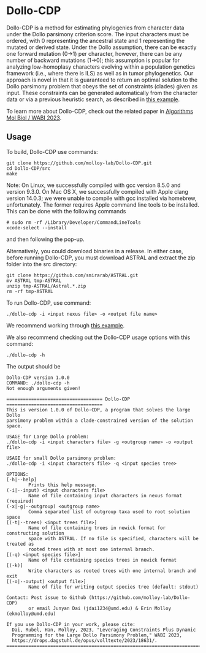 Dollo-CDP
=========
Dollo-CDP is a method for estimating phylogenies from character data under the Dollo parsimony criterion score. 
The input characters must be ordered, with 0 representing the ancestral state and 1 representing the mutated or derived state. 
Under the Dollo assumption, there can be exactly one forward mutation (0->1) per character, however, there can be any number of backward mutations (1->0); this assumption is popular for analyzing low-homoplasy characters evolving within a population genetics framework (i.e., where there is ILS) as well as in tumor phylogenetics.
Our approach is novel in that it is guaranteed to return an optimal solution to the Dollo parsimony problem that obeys the set of constraints (clades) given as input.
These constraints can be generated automatically from the character data or via a previous heuristic search, as described in [this example](example/README.md).

To learn more about Dollo-CDP, check out the related paper in [Algorithms Mol Biol  / WABI 2023]([https://drops.dagstuhl.de/opus/volltexte/2023/18631](https://doi.org/10.1186/s13015-023-00249-9)).

Usage
-----

To build, Dollo-CDP use commands:
```
git clone https://github.com/molloy-lab/Dollo-CDP.git
cd Dollo-CDP/src
make
```
Note: On Linux, we successfully compiled with gcc version 8.5.0 and version 9.3.0. On Mac OS X, we successfully compiled with Apple clang version 14.0.3; we were unable to compile with gcc installed via homebrew, unfortunately. The former requires Apple command line tools to be installed. This can be done with the following commands
```
# sudo rm -rf /Library/Developer/CommandLineTools
xcode-select --install
```
and then following the pop-up.

Alternatively, you could download binaries in a release. In either case, before running Dollo-CDP, you must download ASTRAL and extract the zip folder into the src directory:
```
git clone https://github.com/smirarab/ASTRAL.git
mv ASTRAL tmp-ASTRAL
unzip tmp-ASTRAL/Astral.*.zip
rm -rf tmp-ASTRAL
```

To run Dollo-CDP, use command:
```
./dollo-cdp -i <input nexus file> -o <output file name>
```
We recommend working through [this example](example/README.md).

We also recommend checking out the Dollo-CDP usage options with this command:
```
./dollo-cdp -h
```
The output should be
```
Dollo-CDP version 1.0.0
COMMAND: ./dollo-cdp -h 
Not enough arguments given!

=================================== Dollo-CDP ===================================
This is version 1.0.0 of Dollo-CDP, a program that solves the large Dollo
parsimony problem within a clade-constrained version of the solution space.

USAGE for Large Dollo problem:
./dollo-cdp -i <input characters file> -g <outgroup name> -o <output file>

USAGE for small Dollo parsimony problem:
./dollo-cdp -i <input characters file> -q <input species tree>

OPTIONS:
[-h|--help]
        Prints this help message.
(-i|--input) <input characters file>
        Name of file containing input characters in nexus format (required)
(-x|-g|--outgroup) <outgroup name>
        Comma separated list of outgroup taxa used to root solution space
[(-t|--trees) <input trees file>]
        Name of file containing trees in newick format for constructing solution
        space with ASTRAL. If no file is specified, characters will be treated as
        rooted trees with at most one internal branch.
[(-q) <input species file>]
        Name of file containing species trees in newick format
[(-k)]
        Write characters as rooted trees with one internal branch and exit
[(-o|--output) <output file>]
        Name of file for writing output species tree (default: stdout)

Contact: Post issue to Github (https://github.com/molloy-lab/Dollo-CDP)
        or email Junyan Dai (jdai1234@umd.edu) & Erin Molloy (ekmolloy@umd.edu)

If you use Dollo-CDP in your work, please cite:
  Dai, Rubel, Han, Molloy, 2023, "Leveraging Constraints Plus Dynamic
  Programming for the Large Dollo Parsimony Problem," WABI 2023,
  https://drops.dagstuhl.de/opus/volltexte/2023/18631/.
================================================================================
```

